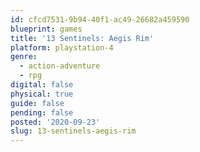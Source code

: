 ```yaml
---
id: cfcd7531-9b94-40f1-ac49-26682a459590
blueprint: games
title: '13 Sentinels: Aegis Rim'
platform: playstation-4
genre:
  - action-adventure
  - rpg
digital: false
physical: true
guide: false
pending: false
posted: '2020-09-23'
slug: 13-sentinels-aegis-rim
---
```

